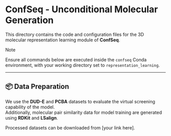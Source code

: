 # ConfSeq - Unconditional Molecular Generation

This directory contains the code and configuration files for the 3D molecular representation learning module of **ConfSeq**.

> [!Note]
> Ensure all commands below are executed inside the `confseq` Conda environment, with your working directory set to `representation_learning`.

---
## 📦 Data Preparation

We use the **DUD-E** and **PCBA** datasets to evaluate the virtual screening capability of the model.  
Additionally, molecular pair similarity data for model training are generated using **RDKit** and **LSalign**.

Processed datasets can be downloaded from [your link here].

